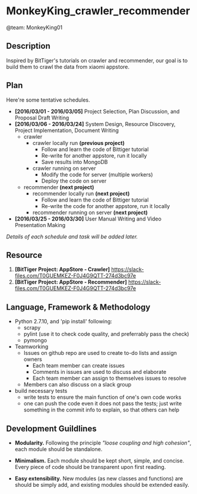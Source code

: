 # MonkeyKing_crawler_recommender
@team: MonkeyKing01

Description
-----------

Inspired by BitTiger's tutorials on crawler and recommender, our goal is to build them to crawl the data from xiaomi appstore.

Plan
----

Here're some tentative schedules.

* __[2016/03/01 - 2016/03/05]__ Project Selection, Plan Discussion, and Proposal Draft Writing
* __[2016/03/06 - 2016/03/24]__ System Design, Resource Discovery, Project Implementation, Document Writing 
  * crawler
    * crawler locally run __(previous project)__
      * Follow and learn the code of Bittiger tutorial
      * Re-write for another appstore, run it locally
      * Save results into MongoDB
    * crawler running on server
      * Modify the code for server (multiple workers)
      * Deploy the code on server
  * recommender __(next project)__
    * recommender locally run __(next project)__
      * Follow and learn the code of Bittiger tutorial
      * Re-write the code for another appstore, run it locally
    * recommender running on server __(next project)__
* __[2016/03/25 - 2016/03/30]__ User Manual Writing and Video Presentation Making

_Details of each schedule and task will be added later._

Resource
--------

1. __[BitTiger Project: AppStore - Crawler]__ https://slack-files.com/T0GUEMKEZ-F0J4G9QTT-274d3bc97e
1. __[BitTiger Project: AppStore - Recommender]__ https://slack-files.com/T0GUEMKEZ-F0J4G9QTT-274d3bc97e

Language, Framework & Methodology
--------------------

+ Python 2.7.10, and 'pip install' following:
  + scrapy
  + pylint (use it to check code quality, and preferrably pass the check)
  + pymongo
+ Teamworking
  + Issues on github repo are used to create to-do lists and assign owners
    + Each team member can create issues 
    + Comments in issues are used to discuss and elaborate
    + Each team member can assign to themselves issues to resolve
  + Members can also discuss on a slack group
+ build necessary tests
  + write tests to ensure the main function of one's own code works
  + one can push the code even it does not pass the tests; just write something in the commit info to explain, so that others can help

Development Guildlines
----------------------

- __Modularity.__ Following the principle _"loose coupling and high cohesion"_, each module should be standalone.

- __Minimalism.__ Each module should be kept short, simple, and concise. Every piece of code should be transparent upon first reading. 
- __Easy extensibility.__ New modules (as new classes and functions) are should be simply add, and existing modules should be extended easily.



